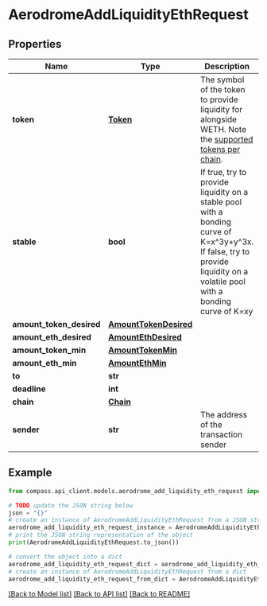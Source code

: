 # AerodromeAddLiquidityEthRequest


## Properties

Name | Type | Description | Notes
------------ | ------------- | ------------- | -------------
**token** | [**Token**](Token.md) | The symbol of the token to provide liquidity for alongside WETH. Note the [supported tokens per chain](/#/#token-table). | 
**stable** | **bool** | If true, try to provide liquidity on a stable pool with a bonding curve of K&#x3D;x^3y+y^3x. If false, try to provide liquidity on a volatile pool with a bonding curve of K&#x3D;xy | 
**amount_token_desired** | [**AmountTokenDesired**](AmountTokenDesired.md) |  | 
**amount_eth_desired** | [**AmountEthDesired**](AmountEthDesired.md) |  | 
**amount_token_min** | [**AmountTokenMin**](AmountTokenMin.md) |  | 
**amount_eth_min** | [**AmountEthMin**](AmountEthMin.md) |  | 
**to** | **str** |  | [optional] 
**deadline** | **int** |  | 
**chain** | [**Chain**](Chain.md) |  | 
**sender** | **str** | The address of the transaction sender | [default to '0x29F20a192328eF1aD35e1564aBFf4Be9C5ce5f7B']

## Example

```python
from compass.api_client.models.aerodrome_add_liquidity_eth_request import AerodromeAddLiquidityEthRequest

# TODO update the JSON string below
json = "{}"
# create an instance of AerodromeAddLiquidityEthRequest from a JSON string
aerodrome_add_liquidity_eth_request_instance = AerodromeAddLiquidityEthRequest.from_json(json)
# print the JSON string representation of the object
print(AerodromeAddLiquidityEthRequest.to_json())

# convert the object into a dict
aerodrome_add_liquidity_eth_request_dict = aerodrome_add_liquidity_eth_request_instance.to_dict()
# create an instance of AerodromeAddLiquidityEthRequest from a dict
aerodrome_add_liquidity_eth_request_from_dict = AerodromeAddLiquidityEthRequest.from_dict(aerodrome_add_liquidity_eth_request_dict)
```
[[Back to Model list]](../README.md#documentation-for-models) [[Back to API list]](../README.md#documentation-for-api-endpoints) [[Back to README]](../README.md)


